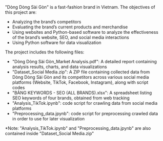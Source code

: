 "Dòng Dòng Sài Gòn" is a fast-fashion brand in Vietnam. The objectives of this project are:
- Analyzing the brand’s competitors
- Evaluating the brand’s current products and merchandise
- Using websites and Python-based software to analyze the effectiveness of the brand’s website, SEO, and social media interactions
- Using Python software for data visualization

The project includes the following files:

- "Dòng Dòng Sài Gòn_Market Analysis.pdf": A detailed report containing analysis results, charts, and data visualizations
- "Dataset_Social Media.zip": A ZIP file containing collected data from Dòng Dòng Sài Gòn and its competitors across various social media platforms (Website, TikTok, Facebook, Instagram), along with script codes
- "BẢNG KEYWORDS - SEO (ALL BRANDS).xlsx": A spreadsheet listing SEO keywords of four brands, obtained from web tracking
- "Analysis_TikTok.ipynb": code script for crawling data from social media platforms
- "Preprocessing_data.jpynb": code script for preprocessing crawled data in order to use for later visualization

*Note: "Analysis_TikTok.ipynb" and "Preprocessing_data.jpynb" are also contained inside "Dataset_Social Media.zip"
